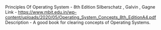 Principles Of Operating System - 8th Edition Silberschatz , Galvin , Gagne
Link - https://www.mbit.edu.in/wp-content/uploads/2020/05/Operating_System_Concepts_8th_EditionA4.pdf 
Description - A good book for clearing concepts of Operating Systems.
